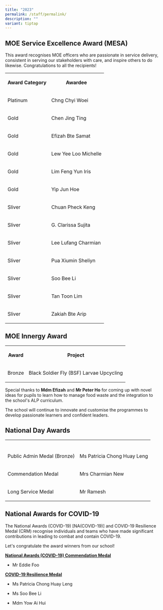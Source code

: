 ```yaml
---
title: "2023"
permalink: /staff/permalink/
description: ""
variant: tiptap
---
```

<h2>MOE Service Excellence Award (MESA)</h2><p>This award recognises MOE officers who are passionate in service delivery, consistent in serving our stakeholders with care, and inspire others to do likewise. Congratulations to all the recipients!</p><table><tbody><tr><th rowspan="1" colspan="1"><p>Award Category</p></th><th rowspan="1" colspan="1"><p>Awardee</p></th></tr><tr><td rowspan="1" colspan="1"><p>Platinum</p></td><td rowspan="1" colspan="1"><p>Chng Chyi Woei</p></td></tr><tr><td rowspan="1" colspan="1"><p>Gold</p></td><td rowspan="1" colspan="1"><p>Chen Jing Ting</p></td></tr><tr><td rowspan="1" colspan="1"><p>Gold</p></td><td rowspan="1" colspan="1"><p>Efizah Bte Samat</p></td></tr><tr><td rowspan="1" colspan="1"><p>Gold</p></td><td rowspan="1" colspan="1"><p>Lew Yee Loo Michelle</p></td></tr><tr><td rowspan="1" colspan="1"><p>Gold</p></td><td rowspan="1" colspan="1"><p>Lim Feng Yun Iris</p></td></tr><tr><td rowspan="1" colspan="1"><p>Gold</p></td><td rowspan="1" colspan="1"><p>Yip Jun Hoe</p></td></tr><tr><td rowspan="1" colspan="1"><p>Sliver</p></td><td rowspan="1" colspan="1"><p>Chuan Pheck Keng</p></td></tr><tr><td rowspan="1" colspan="1"><p>Sliver</p></td><td rowspan="1" colspan="1"><p>G. Clarissa Sujita</p></td></tr><tr><td rowspan="1" colspan="1"><p>Sliver</p></td><td rowspan="1" colspan="1"><p>Lee Lufang Charmian</p></td></tr><tr><td rowspan="1" colspan="1"><p>Sliver</p></td><td rowspan="1" colspan="1"><p>Pua Xiumin Sheliyn</p></td></tr><tr><td rowspan="1" colspan="1"><p>Sliver</p></td><td rowspan="1" colspan="1"><p>Soo Bee Li</p></td></tr><tr><td rowspan="1" colspan="1"><p>Sliver</p></td><td rowspan="1" colspan="1"><p>Tan Toon Lim</p></td></tr><tr><td rowspan="1" colspan="1"><p>Sliver</p></td><td rowspan="1" colspan="1"><p>Zakiah Bte Arip</p></td></tr></tbody></table><p></p><h2>MOE Innergy Award</h2><table><tbody><tr><th rowspan="1" colspan="1"><p>Award</p></th><th rowspan="1" colspan="1"><p>Project</p></th></tr><tr><td rowspan="1" colspan="1"><p>Bronze</p></td><td rowspan="1" colspan="1"><p>Black Soldier Fly (BSF) Larvae Upcycling</p></td></tr></tbody></table><p>Special thanks to <strong>Mdm Efizah</strong> and <strong>Mr Peter Ho</strong> for coming up with novel ideas for pupils to learn how to manage food waste and the integration to the school's ALP curriculum.</p><p>The school will continue to innovate and customise the programmes to develop passionate learners and confident leaders.</p><h2>National Day Awards</h2><table><tbody><tr><th rowspan="1" colspan="1"><p></p></th><th rowspan="1" colspan="1"><p></p></th></tr><tr><td rowspan="1" colspan="1"><p>Public Admin Medal (Bronze)</p></td><td rowspan="1" colspan="1"><p>Ms Patricia Chong Huay Leng</p></td></tr><tr><td rowspan="1" colspan="1"><p>Commendation Medal</p></td><td rowspan="1" colspan="1"><p>Mrs Charmian New</p></td></tr><tr><td rowspan="1" colspan="1"><p>Long Service Medal</p></td><td rowspan="1" colspan="1"><p>Mr Ramesh</p></td></tr></tbody></table><h2>National Awards for COVID-19</h2><p>The National Awards (COVID-19) [NA(COVID-19)] and COVID-19 Resilience Medal (CRM) recognise individuals and teams who have made significant contributions in leading to combat and contain COVID-19.</p><p>Let's congratulate the award winners from our school!</p><p><strong><u>National Awards (COVID-19) Commendation Medal</u></strong></p><ul data-tight="true" class="tight"><li><p>Mr Eddie Foo</p></li></ul><p><strong><u>COVID-19 Resilience Medal</u></strong></p><ul data-tight="true" class="tight"><li><p>Ms Patricia Chong Huay Leng</p></li><li><p>Ms Soo Bee Li</p></li><li><p>Mdm Yow Ai Hui</p></li></ul><p></p>